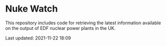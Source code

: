 # Nuke Watch

This repository includes code for retrieving the latest information available on the output of EDF nuclear power plants in the UK.

Last updated: 2021-11-22 18:09